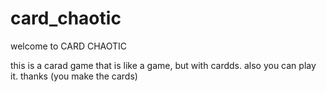 # card_chaotic

welcome to CARD CHAOTIC

this is a carad game that is like a game, but with cardds. also you can play it. thanks
(you make the cards)
